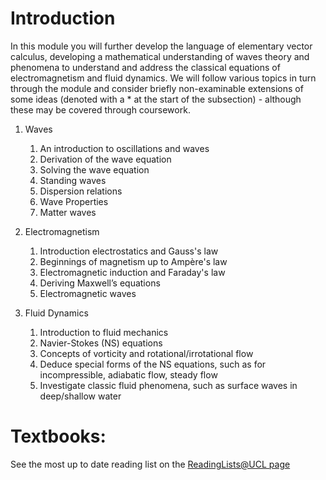 # Introduction

In this module you will further develop the language of elementary vector calculus, developing a mathematical understanding of waves theory and phenomena to understand 
and address the classical equations of electromagnetism and fluid dynamics. We will follow various topics in turn through the module and consider briefly 
non-examinable extensions of some ideas (denoted with a * at the start of the subsection) - although these may be covered through coursework. 

1. Waves
	1. An introduction to oscillations and waves
	2. Derivation of the wave equation
	3. Solving the wave equation
	4. Standing waves
	5. Dispersion relations
	6. Wave Properties
	7. Matter waves

2. Electromagnetism
	1. Introduction electrostatics and Gauss's law
	2. Beginnings of magnetism up to Ampère's law
	3. Electromagnetic induction and Faraday's law
	4. Deriving Maxwell’s equations
	5. Electromagnetic waves

3. Fluid Dynamics
	1. Introduction to fluid mechanics
	2. Navier-Stokes (NS) equations
	3. Concepts of vorticity and rotational/irrotational flow
	4. Deduce special forms of the NS equations, such as for incompressible, adiabatic flow, steady flow
	5. Investigate classic fluid phenomena, such as surface waves in deep/shallow water

# Textbooks:
See the most up to date reading list on the <a href="https://rl.talis.com/3/ucl/lists/0AF32CDD-77A4-0E7B-0EC1-67C7159DBEE9.html" target="_blank">ReadingLists@UCL page</a>